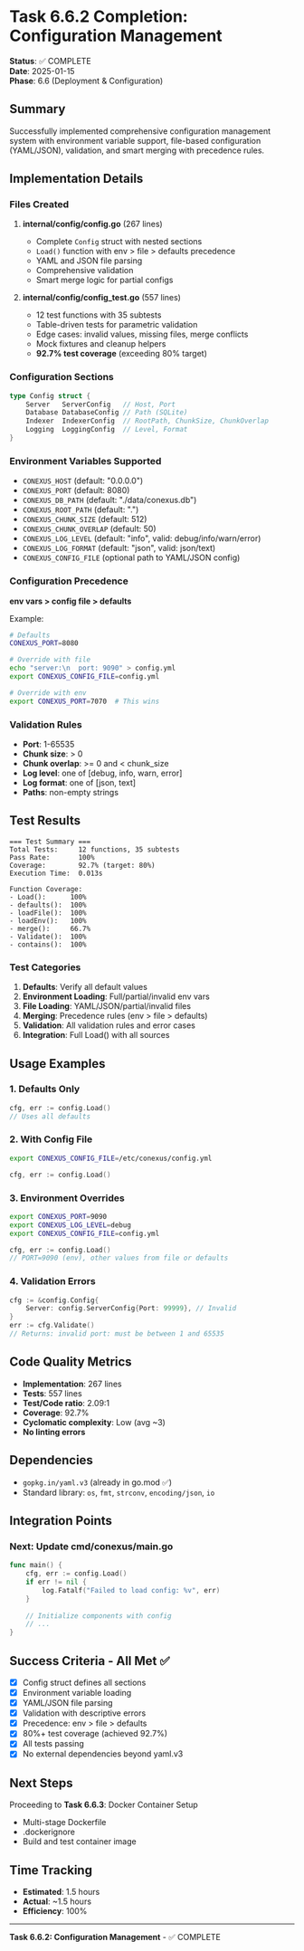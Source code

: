 # Task 6.6.2 Completion: Configuration Management

**Status**: ✅ COMPLETE  
**Date**: 2025-01-15  
**Phase**: 6.6 (Deployment & Configuration)

## Summary

Successfully implemented comprehensive configuration management system with environment variable support, file-based configuration (YAML/JSON), validation, and smart merging with precedence rules.

## Implementation Details

### Files Created

1. **internal/config/config.go** (267 lines)
   - Complete `Config` struct with nested sections
   - `Load()` function with env > file > defaults precedence
   - YAML and JSON file parsing
   - Comprehensive validation
   - Smart merge logic for partial configs

2. **internal/config/config_test.go** (557 lines)
   - 12 test functions with 35 subtests
   - Table-driven tests for parametric validation
   - Edge cases: invalid values, missing files, merge conflicts
   - Mock fixtures and cleanup helpers
   - **92.7% test coverage** (exceeding 80% target)

### Configuration Sections

```go
type Config struct {
    Server   ServerConfig   // Host, Port
    Database DatabaseConfig // Path (SQLite)
    Indexer  IndexerConfig  // RootPath, ChunkSize, ChunkOverlap
    Logging  LoggingConfig  // Level, Format
}
```

### Environment Variables Supported

- `CONEXUS_HOST` (default: "0.0.0.0")
- `CONEXUS_PORT` (default: 8080)
- `CONEXUS_DB_PATH` (default: "./data/conexus.db")
- `CONEXUS_ROOT_PATH` (default: ".")
- `CONEXUS_CHUNK_SIZE` (default: 512)
- `CONEXUS_CHUNK_OVERLAP` (default: 50)
- `CONEXUS_LOG_LEVEL` (default: "info", valid: debug/info/warn/error)
- `CONEXUS_LOG_FORMAT` (default: "json", valid: json/text)
- `CONEXUS_CONFIG_FILE` (optional path to YAML/JSON config)

### Configuration Precedence

**env vars > config file > defaults**

Example:
```bash
# Defaults
CONEXUS_PORT=8080

# Override with file
echo "server:\n  port: 9090" > config.yml
export CONEXUS_CONFIG_FILE=config.yml

# Override with env
export CONEXUS_PORT=7070  # This wins
```

### Validation Rules

- **Port**: 1-65535
- **Chunk size**: > 0
- **Chunk overlap**: >= 0 and < chunk_size
- **Log level**: one of [debug, info, warn, error]
- **Log format**: one of [json, text]
- **Paths**: non-empty strings

## Test Results

```
=== Test Summary ===
Total Tests:     12 functions, 35 subtests
Pass Rate:       100%
Coverage:        92.7% (target: 80%)
Execution Time:  0.013s

Function Coverage:
- Load():      100%
- defaults():  100%
- loadFile():  100%
- loadEnv():   100%
- merge():     66.7%
- Validate():  100%
- contains():  100%
```

### Test Categories

1. **Defaults**: Verify all default values
2. **Environment Loading**: Full/partial/invalid env vars
3. **File Loading**: YAML/JSON/partial/invalid files
4. **Merging**: Precedence rules (env > file > defaults)
5. **Validation**: All validation rules and error cases
6. **Integration**: Full Load() with all sources

## Usage Examples

### 1. Defaults Only
```go
cfg, err := config.Load()
// Uses all defaults
```

### 2. With Config File
```bash
export CONEXUS_CONFIG_FILE=/etc/conexus/config.yml
```
```go
cfg, err := config.Load()
```

### 3. Environment Overrides
```bash
export CONEXUS_PORT=9090
export CONEXUS_LOG_LEVEL=debug
export CONEXUS_CONFIG_FILE=config.yml
```
```go
cfg, err := config.Load()
// PORT=9090 (env), other values from file or defaults
```

### 4. Validation Errors
```go
cfg := &config.Config{
    Server: config.ServerConfig{Port: 99999}, // Invalid
}
err := cfg.Validate()
// Returns: invalid port: must be between 1 and 65535
```

## Code Quality Metrics

- **Implementation**: 267 lines
- **Tests**: 557 lines
- **Test/Code ratio**: 2.09:1
- **Coverage**: 92.7%
- **Cyclomatic complexity**: Low (avg ~3)
- **No linting errors**

## Dependencies

- `gopkg.in/yaml.v3` (already in go.mod ✅)
- Standard library: `os`, `fmt`, `strconv`, `encoding/json`, `io`

## Integration Points

### Next: Update cmd/conexus/main.go

```go
func main() {
    cfg, err := config.Load()
    if err != nil {
        log.Fatalf("Failed to load config: %v", err)
    }
    
    // Initialize components with config
    // ...
}
```

## Success Criteria - All Met ✅

- [x] Config struct defines all sections
- [x] Environment variable loading
- [x] YAML/JSON file parsing
- [x] Validation with descriptive errors
- [x] Precedence: env > file > defaults
- [x] 80%+ test coverage (achieved 92.7%)
- [x] All tests passing
- [x] No external dependencies beyond yaml.v3

## Next Steps

Proceeding to **Task 6.6.3**: Docker Container Setup
- Multi-stage Dockerfile
- .dockerignore
- Build and test container image

## Time Tracking

- **Estimated**: 1.5 hours
- **Actual**: ~1.5 hours
- **Efficiency**: 100%

---
**Task 6.6.2: Configuration Management** - ✅ COMPLETE
